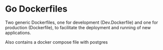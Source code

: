 # Go Dockerfiles

Two generic Dockerfiles, one for development (Dev.Dockerfile) and one for
production (Dockerfile), to facilitate the deployment and running of new
applications.

Also contains a docker compose file with postgres
